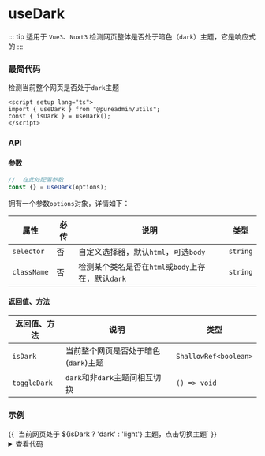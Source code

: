 

# useDark

::: tip 适用于 `Vue3`、`Nuxt3`
检测网页整体是否处于暗色（`dark`）主题，它是响应式的
:::

### 最简代码

检测当前整个网页是否处于`dark`主题

```vue
<script setup lang="ts">
import { useDark } from "@pureadmin/utils";
const { isDark } = useDark();
</script>
```

### API

#### 参数

```ts
//  在此处配置参数
const {} = useDark(options);
```

<div class="pure-no-border">

拥有一个参数`options`对象，详情如下：

| **属性**    | 必传 | **说明**                                           | **类型** |
| ----------- | ---- | -------------------------------------------------- | -------- |
| `selector`  | 否   | 自定义选择器，默认`html`，可选`body`               | `string` |
| `className` | 否   | 检测某个类名是否在`html`或`body`上存在，默认`dark` | `string` |

</div>

#### 返回值、方法

<div class="pure-no-border">

| **返回值、方法** | **说明**                             | **类型**              |
| ---------------- | ------------------------------------ | --------------------- |
| `isDark`         | 当前整个网页是否处于暗色(`dark`)主题 | `ShallowRef<boolean>` |
| `toggleDark`     | `dark`和非`dark`主题间相互切换       | `() => void`          |

</div>

### 示例

<!-- <dark /> -->

<naive-theme>
  <n-button class="mt-2" @click="toggle">{{ `当前网页处于 ${isDark ? 'dark' : 'light'} 主题，点击切换主题` }}</n-button>
</naive-theme>

<details>

<summary>查看代码</summary>

<<< @/hooks/useDark/dark.vue

</details>
